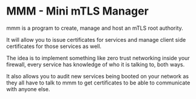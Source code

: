 # MMM - Mini mTLS Manager

mmm is a program to create, manage and host an mTLS root authority.

It will allow you to issue certificates for services and manage client side certificates for those services as well.

The idea is to implement something like zero trust networking inside your firewall, every service has knowledge of who it is talking to, both ways.

It also allows you to audit new services being booted on your network as they all have to talk to mmm to get certificates to be able to communicate with anyone else.
